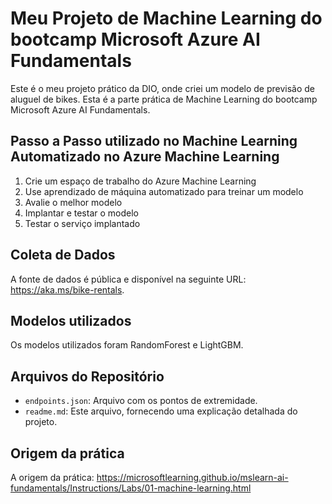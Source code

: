 # Meu Projeto de Machine Learning do bootcamp Microsoft Azure AI Fundamentals

Este é o meu projeto prático da DIO, onde criei um modelo de previsão de aluguel de bikes. Esta é a parte prática de Machine Learning do bootcamp Microsoft Azure AI Fundamentals.

## Passo a Passo utilizado no Machine Learning Automatizado no Azure Machine Learning

1. Crie um espaço de trabalho do Azure Machine Learning
2. Use aprendizado de máquina automatizado para treinar um modelo
3. Avalie o melhor modelo
4. Implantar e testar o modelo
5. Testar o serviço implantado

## Coleta de Dados
A fonte de dados é pública e disponível na seguinte URL: https://aka.ms/bike-rentals.

## Modelos utilizados
Os modelos utilizados foram RandomForest e LightGBM.

## Arquivos do Repositório

- `endpoints.json`: Arquivo com os pontos de extremidade.
- `readme.md`: Este arquivo, fornecendo uma explicação detalhada do projeto.

## Origem da prática
A origem da prática: https://microsoftlearning.github.io/mslearn-ai-fundamentals/Instructions/Labs/01-machine-learning.html
